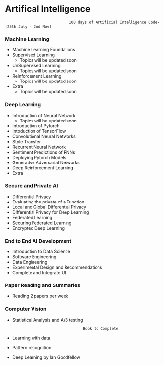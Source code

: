 # Artifical Intelligence 
                                 100 days of Artificial Intelligence Code- [25th July - 2nd Nov]

### Machine Learning

- Machine Learning Foundations
- Supervised Learning
    - Topics will be updated soon
- UnSupervised Learning
    - Topics will be updated soon
- Reinforcement Learning
    - Topics will be updated soon
- Extra
    - Topics will be updated soon
    


### Deep Learning
- Introduction of Neural Network
   - Topics will be updated soon
- Introduction of Pytorch
- Intoduction of TensorFlow
- Convolutional Neural Networks
- Style Transfer
- Recurrent Neural Network
- Sentiment Predictions of RNNs
- Deploying Pytorch Models
- Generative Adversarial Networks
- Deep Reinforcement Learning
- Extra

### Secure and Private AI

- Differential Privacy
- Evaluating the private of a Function
- Local and Global Differential Privacy
- Differential Privacy for Deep Learning
- Federated Learning
- Securing Federated Learning
- Encrypted Deep Learning

### End to End AI Development

- Introduction to Data Science
- Software Engineering
- Data Engineering
- Experimental Design and Recommendations
- Complete and Integrate UI

### Paper Reading and Summaries

- Reading 2 papers per week


### Computer Vision

- Statistical Analysis and A/B testing


                                      Book to Complete

- Learning with data
- Pattern recognition
- Deep Learning by Ian Goodfellow
